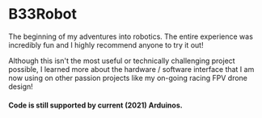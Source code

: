 # B33Robot

The beginning of my adventures into robotics. The entire experience was incredibly fun and I highly recommend anyone to try it out!

Although this isn't the most useful or technically challenging project possible, I learned more about the hardware / software interface that I am now using on other passion projects like my on-going racing FPV drone design!

#### Code is still supported by current (2021) Arduinos.
